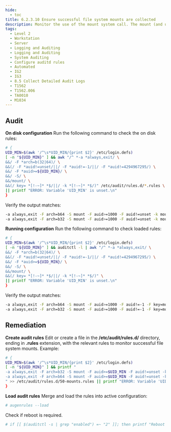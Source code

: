 ```yaml
---
hide:
  - toc
title: 6.2.3.10 Ensure successful file system mounts are collected
description: Monitor the use of the mount system call. The mount (and umount ) system call controls the mounting and unmounting of file systems. The parameters below configure the system to create an audit record when the mount system call is used by a non-privileged user
tags:
  - Level 2
  - Workstation
  - Server
  - Logging and Auditing
  - Logging and Auditing
  - System Auditing
  - Configure auditd rules
  - Automated
  - IG2
  - IG3
  - 8.5 Collect Detailed Audit Logs
  - T1562
  - T1562.006
  - TA0010
  - M1034
---
```


## Audit
**On disk configuration**
Run the following command to check the on disk rules:
```bash
# {
UID_MIN=$(awk '/^\s*UID_MIN/{print $2}' /etc/login.defs)
[ -n "${UID_MIN}" ] && awk "/^ *-a *always,exit/ \
&&/ -F *arch=b(32|64)/ \
&&(/ -F *auid!=unset/||/ -F *auid!=-1/||/ -F *auid!=4294967295/) \
&&/ -F *auid>=${UID_MIN}/ \
&&/ -S/ \
&&/mount/ \
&&(/ key= *[!-~]* *$/||/ -k *[!-~]* *$/)" /etc/audit/rules.d/*.rules \
|| printf "ERROR: Variable 'UID_MIN' is unset.\n"
}
```

Verify the output matches:
```bash
-a always,exit -F arch=b64 -S mount -F auid>=1000 -F auid!=unset -k mounts
-a always,exit -F arch=b32 -S mount -F auid>=1000 -F auid!=unset -k mounts
```

**Running configuration**
Run the following command to check loaded rules:
```bash
# {
UID_MIN=$(awk '/^\s*UID_MIN/{print $2}' /etc/login.defs)
[ -n "${UID_MIN}" ] && auditctl -l | awk "/^ *-a *always,exit/ \
&&/ -F *arch=b(32|64)/ \
&&(/ -F *auid!=unset/||/ -F *auid!=-1/||/ -F *auid!=4294967295/) \
&&/ -F *auid>=${UID_MIN}/ \
&&/ -S/ \
&&/mount/ \
&&(/ key= *[!-~]* *$/||/ -k *[!-~]* *$/)" \
|| printf "ERROR: Variable 'UID_MIN' is unset.\n"
}
```

Verify the output matches:
```bash
-a always,exit -F arch=b64 -S mount -F auid>=1000 -F auid!=-1 -F key=mounts
-a always,exit -F arch=b32 -S mount -F auid>=1000 -F auid!=-1 -F key=mounts
```

## Remediation
**Create audit rules**
Edit or create a file in the **/etc/audit/rules.d/** directory, ending in **.rules** extension, with the relevant rules to monitor successful file system mounts.
Example:
```bash
# {
UID_MIN=$(awk '/^\s*UID_MIN/{print $2}' /etc/login.defs)
[ -n "${UID_MIN}" ] && printf "
-a always,exit -F arch=b32 -S mount -F auid>=$UID_MIN -F auid!=unset -k mounts
-a always,exit -F arch=b64 -S mount -F auid>=$UID_MIN -F auid!=unset -k mounts
" >> /etc/audit/rules.d/50-mounts.rules || printf "ERROR: Variable 'UID_MIN' is unset.\n"
}
```

**Load audit rules**
Merge and load the rules into active configuration:
```bash
# augenrules --load
```

Check if reboot is required.
```bash
# if [[ $(auditctl -s | grep "enabled") =~ "2" ]]; then printf "Reboot required to load rules\n"; fi
```
